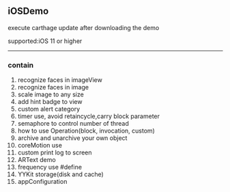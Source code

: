 ## iOSDemo

execute carthage update after downloading the demo

supported:iOS 11 or higher

--- 

### contain

1. recognize faces in imageView
2. recognize faces in image
3. scale image to any size
4. add hint badge to view
5. custom alert category
6. timer use, avoid retaincycle,carry block parameter
7. semaphore to control number of thread
8. how to use Operation(block, invocation, custom)
9. archive and unarchive your own object
10. coreMotion use
11. custom print log to screen 
12. ARText demo
13. frequency use #define
14. YYKit storage(disk and cache)
15. appConfiguration
